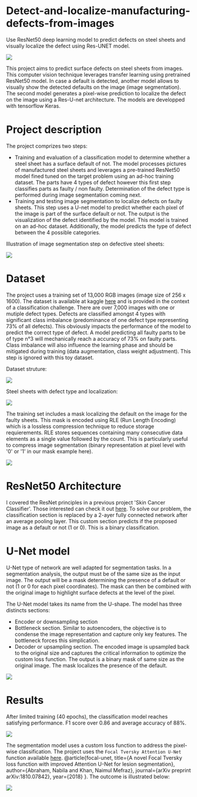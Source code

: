 # Detect-and-localize-manufacturing-defects-from-images
Use ResNet50 deep learning model to predict defects on steel sheets and visually localize the defect using Res-UNET model.

![](asset/default.jpg)

This project aims to predict surface defects on steel sheets from images. This computer vision technique leverages transfer learning using pretrained ResNet50 model.
In case a default is detected, another model allows to visually show the detected defaults on the image (image segmentation). The second model generates a pixel-wise prediction to localize the defect on the image using a Res-U-net architecture. The models are developped with tensorflow Keras.

# Project description

The project comprizes two steps:
- Training and evaluation of a classification model to determine whether a steel sheet has a surface default of not. The model processes pictures of manufactured steel sheets and leverages a pre-trained ResNet50 model fined tuned on the target problem using an ad-hoc training dataset. The parts have 4 types of defect however this first step classifies parts as faulty / non faulty. Determination of the defect type is performed during image segmentation coming next.
- Training and testing image segmentation to localize defects on faulty sheets. This step uses a U-net model to predict whether each pixel of the image is part of the surface default or not. The output is the visualization of the defect identified by the model. This model is trained on an ad-hoc dataset. Additionally, the model predicts the type of defect between the 4 possible categories.

Illustration of image segmentation step on defective steel sheets:

![](asset/resUnet.jpg)

# Dataset

The project uses a training set of 13,000 RGB images (image size of 256 x 1600). The dataset is available at kaggle [here](https://www.kaggle.com/c/severstal-steel-defect-detection/data) and is provided in the context of a classification challenge. There are over 7,000 images with one or mutiple defect types. Defects are classified amongst 4 types with significant class imbalance (predominance of one defect type representing 73% of all defects). This obviously impacts the performance of the model to predict the correct type of defect. A model predicting all faulty parts to be of type n°3 will mechanically reach a accuracy of 73% on faulty parts. Class imbalance will also influence the learning phase and should be mitigated during training (data augmentation, class weight adjustment). This step is ignored with this toy dataset.

Dataset struture:

![](asset/defect_prop.jpg)

Steel sheets with defect type and localization:

![](asset/defects.jpg)

The training set includes a mask localizing the default on the image for the faulty sheets. This mask is encoded using RLE (Run Length Encoding) which is a lossless compression technique to reduce storage requierements. RLE stores sequences containing many consecutive data elements as a single value followed by the count. This is particularly useful to compress image segmentation (binary representation at pixel level with '0' or '1' in our mask example here).

![](asset/RLE.jpg)

# ResNet50 Architecture

I covered the ResNet principles in a previous project 'Skin Cancer Classifier'. Those interested can check it out [here](https://github.com/LaurentVeyssier/Skin-Cancer-Classifier-Dermatologist-AI). To solve our problem, the classification section is replaced by a 2-ayer fully connected network after an average pooling layer. This custom section predicts if the proposed image as a default or not (1 or 0). This is a binary classification.

# U-Net model

U-Net type of network are well adapted for segmentation tasks. In a segmentation analysis, the output must be of the same size as the input image. The output will be a mask determining the presence of a default or not (1 or 0 for each pixel coordinates). The mask can then be combined with the original image to highlight surface defects at the level of the pixel.

The U-Net model takes its name from the U-shape. The model has three distincts sections:
- Encoder or downsampling section
- Bottleneck section. Similar to autoencoders, the objective is to condense the image representation and capture only key features. The bottleneck forces this simplication.
- Decoder or upsampling section. The encoded image is upsampled back to the original size and captures the critical information to optimize the custom loss function. The output is a binary mask of same size as the original image. The mask localizes the presence of the default.

![](asset/Unet_architecture.jpg)



# Results

After limited training (40 epochs), the classification model reaches satisfying performance. F1 score over 0.86 and average accuracy of 88%.

![](asset/classification.jpg)

The segmentation model uses a custom loss function to address the pixel-wise classification. The project uses the `Focal Tversky Attention U-Net` function available [here](https://github.com/nabsabraham/focal-tversky-unet/blob/master/losses.py). @article{focal-unet, title={A novel Focal Tversky loss function with improved Attention U-Net for lesion segmentation}, author={Abraham, Nabila and Khan, Naimul Mefraz}, journal={arXiv preprint arXiv:1810.07842}, year={2018} }. The outcome is illustrated below:

![](asset/default.jpg)

